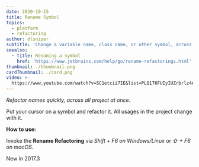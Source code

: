 ```yaml
---
date: 2020-10-15
title: Rename Symbol
topics:
  - platform
  - refactoring
author: dlsniper
subtitle: 'Change a variable name, class name, or other symbol, across the project.'
seealso:
  - title: Renaming a symbol
    href: 'https://www.jetbrains.com/help/go/rename-refactorings.html'
thumbnail: ./thumbnail.png
cardThumbnail: ./card.png
video: >-
  https://www.youtube.com/watch?v=SC1etcii7IE&list=PLQ176FUIyIUZrbrlz4AY1V8VzBJKZyVlW&index=118
---
```

*Refactor names quickly, across all project at once.*

Put your cursor on a symbol and refactor it.
All usages in the project change with it.

**How to use:**

Invoke the **Rename Refactoring** via *Shift + F6 on Windows/Linux* or *⇧ + F6 on macOS*.

<span class="tag is-rounded">New in 2017.3</span>
